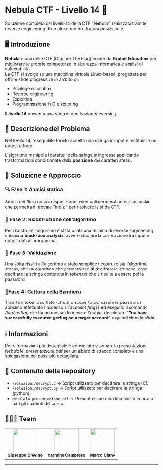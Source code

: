 # Nebula CTF - Livello 14 🔐

Soluzione completa del livello 14 della CTF "Nebula", realizzata tramite reverse engineering di un algoritmo di cifratura posizionale.

## 🖥️ Introduzione

**Nebula** è una delle CTF (Capture The Flag) create da **Exploit Education** per migliorare le proprie competenze in sicurezza informatica e analisi di vulnerabilità.  
La CTF si svolge su una macchina virtuale Linux-based, progettata per offrire sfide progressive in ambito di:

- Privilege escalation
- Reverse engineering
- Exploiting
- Programmazione in C e scripting

Il **livello 14** presenta una sfida di decifrazione/reversing.

## 📜 Descrizione del Problema

Nel livello 14, l’eseguibile fornito accetta una stringa in input e restituisce un output cifrato.

L'algoritmo manipola i caratteri della stringa in ingresso applicando trasformazioni condizionate dalla **posizione** dei caratteri stessi.

## 🧠 Soluzione e Approccio

### 🔍 Fase 1: Analisi statica

Studio dei file a nostra disposizione, eventuali permessi ad essi associati che permetta di trovare "indizi" per risolvere la sfida CTF.

### 🔁 Fase 2: Ricostruzione dell’algoritmo

Per ricostruire l'algoritmo è stata usata una tecnica di reverse engineering chiamata **black-box analysis**, ovvero studiare la correlazione tra input e output dati al programma.

### 🧪 Fase 3: Validazione

Una volta risaliti all'algoritmo è stato semplice ricostruire sia l'algoritmo stesso, che un algoritmo che permettesse di decifrare le stringhe, ergo decifrare la stringa contenuta in _token.txt_ che è risultata essere poi la password

### 🚩Fase 4: Cattura della Bandiera

Tramite il token decifrato (che si è scoperto poi essere la password) abbiamo effettuato l'accesso all'account _flag14_ ed eseguito il comando _/bin/getflag_ che ha permesso di ricevere l'output desiderato "**You have successfully executed getflag on a target account**" e quindi vinto la sfida.

## ℹ️ Informazioni

Per informazioni più dettagliate è consigliato visionare la presentazione _Nebula14_presentazione.pdf_ per un albero di attacco completo e una spiegazione dei passi più dettagliata.

## 📁 Contenuto della Repository

- `/soluzioni/decrypt.c` → Script utilizzato per decifrare la stringa (C).
- `/soluzioni/decrypt.py` → Script utilizzato per decifrare la stringa (python).
- `Nebula14_presentazione.pdf` → Presentazione didattica svolta in aula a tutti gli studenti del corso

## 👨‍👩‍👧 Team

<table align="center">
  <tr>
      <td align="center">
      <a href="https://github.com/TherealBarnar">
        <img src="https://github.com/TherealBarnar.png" width="80px;" alt=""/><br />
        <sub><b>Giuseppe D'Avino</b></sub>
      </a>
    </td>
    <td align="center">
      <a href="https://github.com/carmineh">
        <img src="https://github.com/carmineh.png" width="80px;" alt=""/><br />
        <sub><b>Carmine Calabrese</b></sub>
      </a>
    </td>
    <td align="center">
      <a href="https://github.com/marcociano">
        <img src="https://github.com/marcociano.png" width="80px;" alt=""/><br />
        <sub><b>Marco Ciano</b></sub>
      </a>
    </td>
  </tr>
</table>

---
